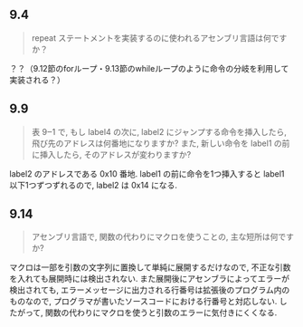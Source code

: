 ## 9.4
>repeat ステートメントを実装するのに使われるアセンブリ言語は何ですか？

？？（9.12節のforループ・9.13節のwhileループのように命令の分岐を利用して実装される？）

## 9.9
>表 9‒1 で, もし label4 の次に, label2 にジャンプする命令を挿入したら, 飛び先のアドレスは何番地になりますか? また, 新しい命令を label1 の前に挿入したら, そのアドレスが変わりますか?

label2 のアドレスである 0x10 番地.
label1 の前に命令を1つ挿入すると label1 以下1つずつずれるので, label2 は 0x14 になる.


## 9.14
>アセンブリ言語で, 関数の代わりにマクロを使うことの, 主な短所は何ですか?

マクロは一部を引数の文字列に置換して単純に展開するだけなので, 不正な引数を入れても展開時には検出されない. また展開後にアセンブラによってエラーが検出されても, エラーメッセージに出力される行番号は拡張後のプログラム内のものなので, プログラマが書いたソースコードにおける行番号と対応しない. したがって, 関数の代わりにマクロを使うと引数のエラーに気付きにくくなる.

